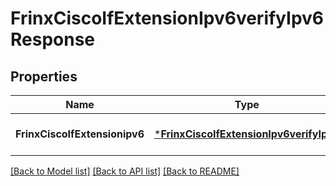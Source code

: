 # FrinxCiscoIfExtensionIpv6verifyIpv6Response

## Properties
Name | Type | Description | Notes
------------ | ------------- | ------------- | -------------
**FrinxCiscoIfExtensionipv6** | [***FrinxCiscoIfExtensionIpv6verifyIpv6**](frinx.cisco.if.extension.ipv6verify.Ipv6.md) |  | [optional] [default to null]

[[Back to Model list]](../README.md#documentation-for-models) [[Back to API list]](../README.md#documentation-for-api-endpoints) [[Back to README]](../README.md)


